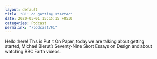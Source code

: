 ```yaml
---
layout: default
title: "01: on getting started"
date: 2020-05-01 15:15:15 +0530
categories: Podcast
permalink: "/podcast/01"
---
```

Hello there! This is Put It On Paper, today we are talking about getting started, Michael Bierut’s Seventy-Nine Short Essays on Design and about watching BBC Earth videos.